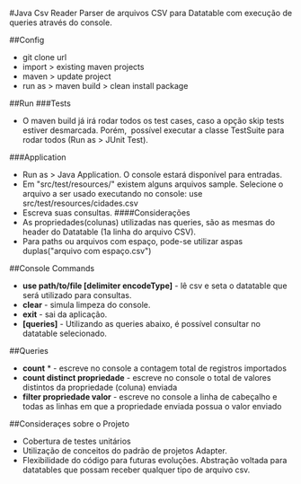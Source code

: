 #Java Csv Reader
Parser de arquivos CSV para Datatable com execução de queries através do console.


##Config
- git clone url 
- import > existing maven projects
- maven > update project
- run as > maven build > clean install package

##Run
###Tests
- O maven build já irá rodar todos os test cases, caso a opção skip tests estiver desmarcada. Porém,  possível executar a classe TestSuite para rodar todos (Run as > JUnit Test).

###Application
- Run as > Java Application. O console estará disponível para entradas.
- Em "src/test/resources/" existem alguns arquivos sample. Selecione o arquivo a ser usado executando no console: use src/test/resources/cidades.csv
- Escreva suas consultas. 
####Considerações
- As propriedades(colunas) utilizadas nas queries, são as mesmas do header do Datatable (1a linha do arquivo CSV).
- Para paths ou arquivos com espaço, pode-se utilizar aspas duplas("arquivo com espaço.csv")


##Console Commands
- **use path/to/file [delimiter encodeType]** - lê csv e seta o datatable que será utilizado para consultas.
- **clear** - simula limpeza do console.
- **exit** - sai da aplicação.
- **[queries]** - Utilizando as queries abaixo, é possível consultar no datatable selecionado.


##Queries
- **count** * - escreve no console a contagem total de registros importados
- **count distinct propriedade** - escreve no console o total de valores distintos da propriedade (coluna) enviada 
- **filter propriedade valor** - escreve no console a linha de cabeçalho e todas as linhas em que a propriedade enviada possua o valor enviado 


##Consideraçes sobre o Projeto
- Cobertura de testes unitários
- Utilização de conceitos do padrão de projetos Adapter.
- Flexibilidade do código para futuras evoluções. Abstração voltada para datatables que possam receber qualquer tipo de arquivo csv.
